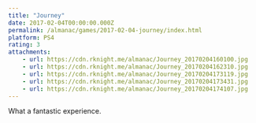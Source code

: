 ```yaml
---
title: "Journey"
date: 2017-02-04T00:00:00.000Z
permalink: /almanac/games/2017-02-04-journey/index.html
platform: PS4
rating: 3
attachments: 
    - url: https://cdn.rknight.me/almanac/Journey_20170204160100.jpg
    - url: https://cdn.rknight.me/almanac/Journey_20170204162310.jpg
    - url: https://cdn.rknight.me/almanac/Journey_20170204173119.jpg
    - url: https://cdn.rknight.me/almanac/Journey_20170204173431.jpg
    - url: https://cdn.rknight.me/almanac/Journey_20170204174107.jpg
---
```


What a fantastic experience.